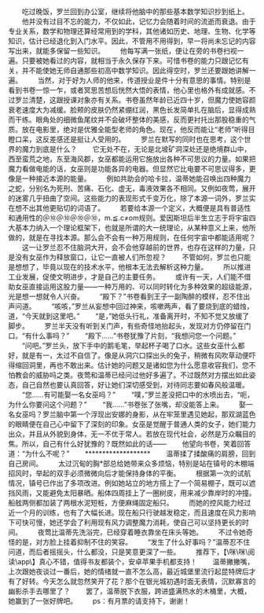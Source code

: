 　　吃过晚饭，罗兰回到办公室，继续将他脑中的那些基本数学知识抄到纸上。
　　他并没有过目不忘的能力，不仅如此，记忆力会随着时间的流逝而衰退。由于专业关系，数学和物理还算经常用到的学科，其他诸如历史、地理、生物、化学等知识，估计已经退化到入门水平。因此，不管用不用得到，早一将尚未忘记的内容写出来，就能多保留一些知识。
　　他每写满一张纸，便让在旁的书卷扫视一遍。只要被她看过的内容，就相当于永久保存下来。可惜书卷的能力只跟记忆有关，并不能使她无师自通那些初高中数学知识。因此得空时，罗兰还要跟她讲解一遍。
　　当然，对于好为人师的他来，传道授业是件十分有意思的事情。特别是看到书卷一惊一乍，或者冥思苦想后恍然大悟的表情，他心里也格外有成就感。不过罗兰清楚，这跟授课对象亦有关系。书卷虽然年龄已近四十岁，但魔力使她容颜衰老速度大为减缓。脸颊的皮肤仍然紧绷红润，黑色长发简单扎在脑后，显得成熟而干练。眼角处的细微鱼尾纹并不会破坏整体的美感，反而更衬托出那股稳重的气质。放在电影里，绝对是优雅全能型老师的角色。现在，他反而能让“老师”听得目瞪口呆，这反差感还是挺让人受用的。
　　罗兰在默写的同时也在思考，这个世界的魔力到底是什么？
　　它无处不在，无论是北坡矿洞深处还是绝境群山中，西至蛮荒之地，东至海风郡，女巫都能运用它施放出各种不可思议的力量。如果把魔力看做电能的话，女巫则是功能各异的电器。但显然它比电要不可思议得多，更像是一种接近本源的能量。
　　例如共助会的哈卡拉，温蒂她能召唤出四种魔力之蛇，分别名为死刑、苦痛、石化、虚无，毒液效果各不相同。又例如夜莺，展开的迷雾几乎扭曲了空间。这些能力的表现形式千变万化，除了本源一词外，罗兰实在想不出其他更贴切的词语了。
　　若要给本源一个定义，大概便是具有普适性和通用性的＠⑩＠⑩＠⑩＠⑩，m.≦.c≠om规则。爱因斯坦后半生立志于将宇宙四大基本力纳入一个理论框架下，也就是所谓的大一统理论，从某种意义上来，他所做的，就是在寻找本源。那么会不会有一种万用规则，在任何宇宙中都能适用呢？
　　这一让罗兰忍不住脑洞大开，会不会他穿越前的世界，也存在这样的力量，只是没有女巫作为释放窗口，让它一直被人们所忽视？
　　不管如何，罗兰也只能是想想了，毕竟以现在的技术水平，他根本无法去解析这种力量。
　　所以推进工业发展，促使文明进步，才是自己的主要任务。
　　或许有一天，人们能不借助女巫直接运用这股力量——一种万用的、可以同时转化为多种效果的超级能源，光是想一想就令人兴奋。
　　“殿下？”书卷看到王子一副陶醉的模样，忍不住出声问道。
　　“咳咳，”罗兰从妄想中回过神来，咳嗽两声，看了要烧到底的蜡烛，道，“今天就到这里吧。”
　　“是，”她低头行礼，准备离开时，不知不觉又放缓了脚步。
　　罗兰半天没有听到关门声，有些奇怪地抬起头，发现对方仍停留在门口。“有什么事吗？”
　　“殿下……”书卷犹豫了片刻，“我想问您一个问题。”
　　“问吧。”罗兰头，放下手中的鹅毛笔，举起杯子喝了口水。这些女巫什么都好，就是有一，太过不自信了。像是从洞穴口探出头的兔子，稍微有风吹草动便吓得缩回洞里，再也不敢出来。估计她的问题又是诸如您为什么愿意收容我们，您不怕教会的威胁吗之类。夜莺和温蒂已经问过他好多遍了。不过既然对方摆出如此姿态，自己自然也要认真回答，好让她们深切感受到，对待同志要如春风般温暖。
　　“您……有可能娶一名女巫吗？”
　　“噗，”罗兰差没把口中的水喷出去，“呃，为什么你要问这个问题？”
　　“我……”书卷张了张嘴，却没能答上来。
　　娶一名女巫吗？罗兰脑中第一个浮现出安娜的身影，从在牢笼里遇见她起，那双湖蓝色的眼睛便在自己心中留下了深刻的印象。女巫是觉醒于普通人类的女子，她们能力出众，并且从外貌到身体，无一不优于常人。若放在现代社会，必然是万众瞩目的焦。所以，自己有什么好犹豫的？既然如此的话——
　　他望向书卷，笑着回答道：“为什么不呢？”
　　*******************
　　温蒂揉了揉酸痛的肩膀，回到自己房间。
　　太过沉甸的胸*部总给她带来众多烦恼，特别是站在镇号的木棚端招风时，举起的双手必须微微向后才能保持身体的平衡。
　　根据第一次的试航情况，镇号已作出了多项改进。例如她站立的地方搭上了一个简易棚子，既可以遮挡风雨，又能避免太阳暴晒。船体四周挂上了一圈树皮，用来减少靠岸时的冲撞。船舷两侧都加装了两根水泥短桩，方便麻绳固定船只。
　　而她的控风能力经过近一个月的训练，也有了大幅长进。现在船只行驶越发稳定，而且速度在风力影响下可快可慢，她还学会了利用现有风力调整魔力消耗，使自己可以坚持更长的时间。
　　夜莺比温蒂先洗浴完，已经穿着睡衣靠坐在床头等她。
　　不过令她奇怪的是，对方脸上挂着抑制不住的笑容。
　　“发生了什么好事吗？”温蒂忍不住问道，而后者摇摇头，什么都没，只是笑意更深了一些。
　　推荐下，【\咪\咪\阅读\app\\】真心不错，值得书友都装个，安卓苹果手机都支持！
　　温蒂撇撇嘴，上次跟她夜谈过一番后，她的情绪就一直不怎么高，最近城堡里流行起昆特牌后才有了好转。今天怎么就忽然笑开了花？那个在银光城初遇时面无表情，沉默寡言的幽影杀手去哪里了？
　　罢了，温蒂脱下衣服，跨进盛满热水的木桶里，大概，她赢到了一张好牌吧。
　　ps：有月票的请支持下，谢谢！